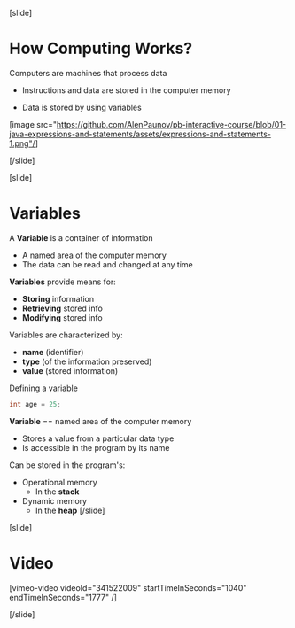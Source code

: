 [slide]
# How Computing Works?
Computers are machines that process data

* Instructions and data are stored in the computer memory

* Data is stored by using variables

[image src="https://github.com/AlenPaunov/pb-interactive-course/blob/01-java-expressions-and-statements/assets/expressions-and-statements-1.png"/]

[/slide]

[slide]
# Variables
A **Variable** is a container of information

* A named area of the computer memory 
* The data can be read and changed at any time

**Variables** provide means for:

* **Storing** information
* **Retrieving** stored info
* **Modifying** stored info

Variables are characterized by:

* **name** (identifier)
* **type** (of the information preserved)
* **value** (stored information)

Defining a variable
```java
int age = 25;
```
**Variable** == named area of the computer memory

* Stores a value from a particular data type
* Is accessible in the program by its name

Can be stored in the program's:
* Operational memory
    * In the **stack**
* Dynamic memory
    * In the **heap**
[/slide]

[slide]
# Video

[vimeo-video videoId="341522009" startTimeInSeconds="1040" endTimeInSeconds="1777" /]

[/slide]